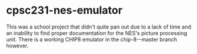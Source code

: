 # cpsc231-nes-emulator
This was a school project that didn't quite pan out due to a lack of time and an inability to find proper documentation for the NES's picture processing unit. There is a working CHIP8 emulator in the chip-8--master branch however.
